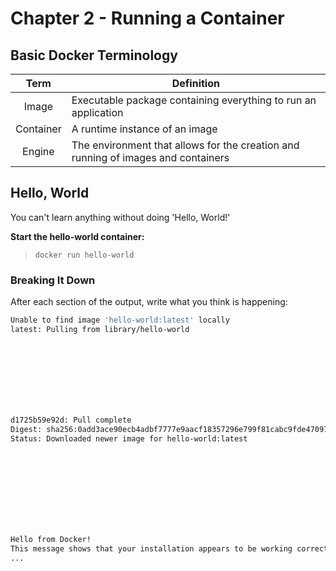# Chapter 2 - Running a Container

## Basic Docker Terminology

| Term | Definition           |
|:---:| ------------- |
| Image | Executable package containing everything to run an application |
| Container | A runtime instance of an image |
| Engine | The environment that allows for the creation and running of images and containers |

## Hello, World

You can't learn anything without doing 'Hello, World!'

**Start the hello-world container:**
> `docker run hello-world`

### Breaking It Down

After each section of the output, write what you think is happening:

```bash
Unable to find image 'hello-world:latest' locally
latest: Pulling from library/hello-world
```

<br />
<br />
<br />
<br />
<br />
<br />

```bash
d1725b59e92d: Pull complete
Digest: sha256:0add3ace90ecb4adbf7777e9aacf18357296e799f81cabc9fde470971e499788
Status: Downloaded newer image for hello-world:latest
```

<br />
<br />
<br />
<br />
<br />
<br />
<br />

```bash
Hello from Docker!
This message shows that your installation appears to be working correctly.
...
```

